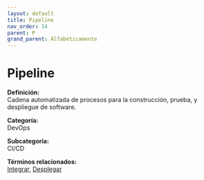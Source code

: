 ```yaml
---
layout: default
title: Pipeline
nav_order: 14
parent: P
grand_parent: Alfabéticamente
---
```


# Pipeline

**Definición:**  
Cadena automatizada de procesos para la construcción, prueba, y despliegue de software.

**Categoría:**  
DevOps  

**Subcategoría:**  
CI/CD

**Términos relacionados:**  
[Integrar](https://maleniski.github.io/diccionario-angl-tec-mx/docs/alfabeticamente/I/integrar.html), [Desplegar](https://maleniski.github.io/diccionario-angl-tec-mx/docs/alfabeticamente/D/desplegar.html)
